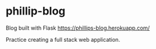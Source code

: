 # phillip-blog
Blog built with Flask
https://phillips-blog.herokuapp.com/

Practice creating a full stack web application.
